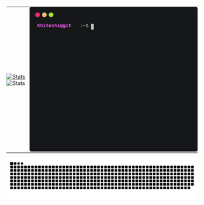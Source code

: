 <table style="border-collapse: collapse; width: 100%;">
  <tr>
    <td style="padding: 0;">
      <a href="https://youtu.be/Ti4K8uuiLZ0?si=yntEmZy9JRDtBate" target="_blank">
        <img src="https://media1.tenor.com/m/KOEy7Z5vo0oAAAAC/needy-streamer-overload-needy-girl-overdose.gif" alt="Stats" width="100%">
      </a>
      <img src="http://github-profile-summary-cards.vercel.app/api/cards/most-commit-language?username=Khitoshi&theme=monokai" alt="Stats" width="100%">
    </td>
    <td style="padding: 0;">
      <img src="https://github.com/Khitoshi/github-stats-terminal-style/blob/master/github_stats.svg" alt="GitHub Stats" width="1110">
    </td>
  </tr>
</table>

<picture align="center">
  <source media="(prefers-color-scheme: dark)" srcset="https://raw.githubusercontent.com/Khitoshi/Khitoshi/output/github-contribution-grid-snake-dark.svg" />
  <img src="https://raw.githubusercontent.com/Khitoshi/Khitoshi/output/github-contribution-grid-snake.svg" alt="GitHub Contribution Grid Snake" />
</picture>
